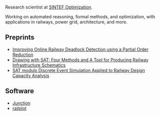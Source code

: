 Research scientist at [SINTEF Optimization](https://www.sintef.no/en/digital/departments-new/applied-mathematics/optimization/).

Working on automated reasoning, formal methods, and optimization, with applications in railways, power grid, architecture, and more.

## Preprints

 * [Improving Online Railway Deadlock Detection using a Partial Order Reduction](https://luteberget.github.io/preprints/deadlockrail-2021-08-13.pdf)
 * [Drawing with SAT: Four Methods and A Tool for Producing Railway Infrastructure Schematics](https://luteberget.github.io/preprints/schematic-2021-03-18.pdf)
 * [SAT modulo Discrete Event Simulation Applied to Railway Design Capacity Analysis](https://luteberget.github.io/preprints/satmoddes-railway-capacity-2021-03-18.pdf)
## Software

 * [Junction](https://luteberget.github.io/junction)
 * [railplot](https://luteberget.github.com/railplot)
